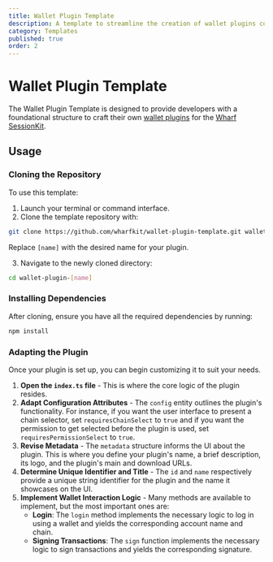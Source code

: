 ```yaml
---
title: Wallet Plugin Template
description: A template to streamline the creation of wallet plugins compatible with the Wharf SessionKit.
category: Templates
published: true
order: 2
---
```


# Wallet Plugin Template

The Wallet Plugin Template is designed to provide developers with a foundational structure to craft their own [wallet plugins](/docs/session-kit/plugin-wallet) for the [Wharf SessionKit](/docs/session-kit).

## Usage

### Cloning the Repository

To use this template:

1. Launch your terminal or command interface.
2. Clone the template repository with:
```bash
git clone https://github.com/wharfkit/wallet-plugin-template.git wallet-plugin-[name]
```
Replace `[name]` with the desired name for your plugin.

3. Navigate to the newly cloned directory:
```bash
cd wallet-plugin-[name]
```

### Installing Dependencies

After cloning, ensure you have all the required dependencies by running:
```bash
npm install
```

### Adapting the Plugin

Once your plugin is set up, you can begin customizing it to suit your needs.

1. **Open the `index.ts` file** - This is where the core logic of the plugin resides.
2. **Adapt Configuration Attributes** - The `config` entity outlines the plugin's functionality. For instance, if you want the user interface to present a chain selector, set `requiresChainSelect` to `true` and if you want the permission to get selected before the plugin is used, set `requiresPermissionSelect` to `true`.
3. **Revise Metadata** - The `metadata` structure informs the UI about the plugin. This is where you define your plugin's name, a brief description, its logo, and the plugin's main and download URLs.
4. **Determine Unique Identifier and Title** - The `id` and `name` respectively provide a unique string identifier for the plugin and the name it showcases on the UI.
5. **Implement Wallet Interaction Logic** - Many methods are available to implement, but the most important ones are:
   - **Login**: The `login` method implements the necessary logic to log in using a wallet and yields the corresponding account name and chain.
   - **Signing Transactions**: The `sign` function implements the necessary logic to sign transactions and yields the corresponding signature.

